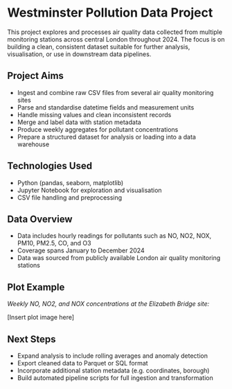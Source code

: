 # Westminster Pollution Data Project

This project explores and processes air quality data collected from multiple monitoring stations across central London throughout 2024. The focus is on building a clean, consistent dataset suitable for further analysis, visualisation, or use in downstream data pipelines.

## Project Aims

- Ingest and combine raw CSV files from several air quality monitoring sites
- Parse and standardise datetime fields and measurement units
- Handle missing values and clean inconsistent records
- Merge and label data with station metadata
- Produce weekly aggregates for pollutant concentrations
- Prepare a structured dataset for analysis or loading into a data warehouse

## Technologies Used

- Python (pandas, seaborn, matplotlib)
- Jupyter Notebook for exploration and visualisation
- CSV file handling and preprocessing

## Data Overview

- Data includes hourly readings for pollutants such as NO, NO2, NOX, PM10, PM2.5, CO, and O3
- Coverage spans January to December 2024
- Data was sourced from publicly available London air quality monitoring stations

## Plot Example

*Weekly NO, NO2, and NOX concentrations at the Elizabeth Bridge site:*

[Insert plot image here]

## Next Steps

- Expand analysis to include rolling averages and anomaly detection
- Export cleaned data to Parquet or SQL format
- Incorporate additional station metadata (e.g. coordinates, borough)
- Build automated pipeline scripts for full ingestion and transformation

